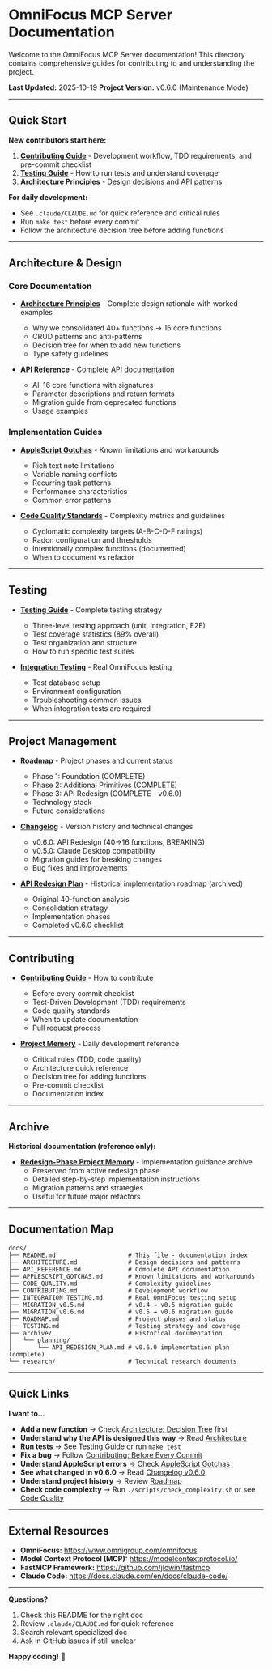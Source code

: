 # OmniFocus MCP Server Documentation

Welcome to the OmniFocus MCP Server documentation! This directory contains comprehensive guides for contributing to and understanding the project.

**Last Updated:** 2025-10-19
**Project Version:** v0.6.0 (Maintenance Mode)

---

## Quick Start

**New contributors start here:**

1. **[Contributing Guide](CONTRIBUTING.md)** - Development workflow, TDD requirements, and pre-commit checklist
2. **[Testing Guide](TESTING.md)** - How to run tests and understand coverage
3. **[Architecture Principles](ARCHITECTURE.md)** - Design decisions and API patterns

**For daily development:**
- See `.claude/CLAUDE.md` for quick reference and critical rules
- Run `make test` before every commit
- Follow the architecture decision tree before adding functions

---

## Architecture & Design

### Core Documentation

- **[Architecture Principles](ARCHITECTURE.md)** - Complete design rationale with worked examples
  - Why we consolidated 40+ functions → 16 core functions
  - CRUD patterns and anti-patterns
  - Decision tree for when to add new functions
  - Type safety guidelines

- **[API Reference](API_REFERENCE.md)** - Complete API documentation
  - All 16 core functions with signatures
  - Parameter descriptions and return formats
  - Migration guide from deprecated functions
  - Usage examples

### Implementation Guides

- **[AppleScript Gotchas](APPLESCRIPT_GOTCHAS.md)** - Known limitations and workarounds
  - Rich text note limitations
  - Variable naming conflicts
  - Recurring task patterns
  - Performance characteristics
  - Common error patterns

- **[Code Quality Standards](CODE_QUALITY.md)** - Complexity metrics and guidelines
  - Cyclomatic complexity targets (A-B-C-D-F ratings)
  - Radon configuration and thresholds
  - Intentionally complex functions (documented)
  - When to document vs refactor

---

## Testing

- **[Testing Guide](TESTING.md)** - Complete testing strategy
  - Three-level testing approach (unit, integration, E2E)
  - Test coverage statistics (89% overall)
  - Test organization and structure
  - How to run specific test suites

- **[Integration Testing](INTEGRATION_TESTING.md)** - Real OmniFocus testing
  - Test database setup
  - Environment configuration
  - Troubleshooting common issues
  - When integration tests are required

---

## Project Management

- **[Roadmap](ROADMAP.md)** - Project phases and current status
  - Phase 1: Foundation (COMPLETE)
  - Phase 2: Additional Primitives (COMPLETE)
  - Phase 3: API Redesign (COMPLETE - v0.6.0)
  - Technology stack
  - Future considerations

- **[Changelog](../CHANGELOG.md)** - Version history and technical changes
  - v0.6.0: API Redesign (40→16 functions, BREAKING)
  - v0.5.0: Claude Desktop compatibility
  - Migration guides for breaking changes
  - Bug fixes and improvements

- **[API Redesign Plan](archive/planning/API_REDESIGN_PLAN.md)** - Historical implementation roadmap (archived)
  - Original 40-function analysis
  - Consolidation strategy
  - Implementation phases
  - Completed v0.6.0 checklist

---

## Contributing

- **[Contributing Guide](CONTRIBUTING.md)** - How to contribute
  - Before every commit checklist
  - Test-Driven Development (TDD) requirements
  - Code quality standards
  - When to update documentation
  - Pull request process

- **[Project Memory](../.claude/CLAUDE.md)** - Daily development reference
  - Critical rules (TDD, code quality)
  - Architecture quick reference
  - Decision tree for adding functions
  - Pre-commit checklist
  - Documentation index

---

## Archive

**Historical documentation (reference only):**

- **[Redesign-Phase Project Memory](../.claude/CLAUDE-redesign-phase.md)** - Implementation guidance archive
  - Preserved from active redesign phase
  - Detailed step-by-step implementation instructions
  - Migration patterns and strategies
  - Useful for future major refactors

---

## Documentation Map

```
docs/
├── README.md                    # This file - documentation index
├── ARCHITECTURE.md              # Design decisions and patterns
├── API_REFERENCE.md             # Complete API documentation
├── APPLESCRIPT_GOTCHAS.md       # Known limitations and workarounds
├── CODE_QUALITY.md              # Complexity guidelines
├── CONTRIBUTING.md              # Development workflow
├── INTEGRATION_TESTING.md       # Real OmniFocus testing setup
├── MIGRATION_v0.5.md            # v0.4 → v0.5 migration guide
├── MIGRATION_v0.6.md            # v0.5 → v0.6 migration guide
├── ROADMAP.md                   # Project phases and status
├── TESTING.md                   # Testing strategy and coverage
├── archive/                     # Historical documentation
│   └── planning/
│       └── API_REDESIGN_PLAN.md # v0.6.0 implementation plan (complete)
└── research/                    # Technical research documents
```

---

## Quick Links

**I want to...**

- **Add a new function** → Check [Architecture: Decision Tree](ARCHITECTURE.md#quick-decision-tree) first
- **Understand why the API is designed this way** → Read [Architecture](ARCHITECTURE.md)
- **Run tests** → See [Testing Guide](TESTING.md) or run `make test`
- **Fix a bug** → Follow [Contributing: Before Every Commit](CONTRIBUTING.md#before-every-commit)
- **Understand AppleScript errors** → Check [AppleScript Gotchas](APPLESCRIPT_GOTCHAS.md)
- **See what changed in v0.6.0** → Read [Changelog v0.6.0](../CHANGELOG.md#060---2025-10-18)
- **Understand project history** → Review [Roadmap](ROADMAP.md)
- **Check code complexity** → Run `./scripts/check_complexity.sh` or see [Code Quality](CODE_QUALITY.md)

---

## External Resources

- **OmniFocus:** https://www.omnigroup.com/omnifocus
- **Model Context Protocol (MCP):** https://modelcontextprotocol.io/
- **FastMCP Framework:** https://github.com/jlowin/fastmcp
- **Claude Code:** https://docs.claude.com/en/docs/claude-code/

---

**Questions?**

1. Check this README for the right doc
2. Review `.claude/CLAUDE.md` for quick reference
3. Search relevant specialized doc
4. Ask in GitHub issues if still unclear

**Happy coding!** 🚀
